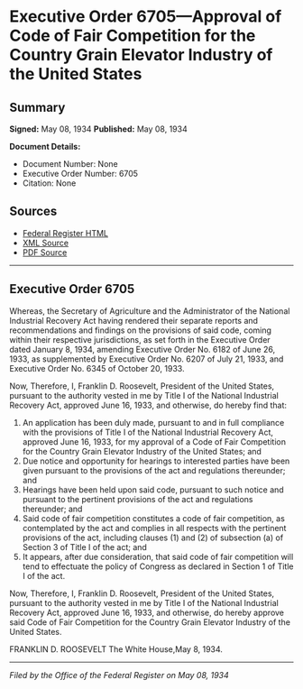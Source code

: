 # Executive Order 6705—Approval of Code of Fair Competition for the Country Grain Elevator Industry of the United States

## Summary

**Signed:** May 08, 1934
**Published:** May 08, 1934

**Document Details:**
- Document Number: None
- Executive Order Number: 6705
- Citation: None

## Sources
- [Federal Register HTML](https://www.presidency.ucsb.edu/documents/executive-order-6705-approval-code-fair-competition-for-the-country-grain-elevator)
- [XML Source](None)
- [PDF Source](None)

---

## Executive Order 6705

Whereas, the Secretary of Agriculture and the Administrator of the National Industrial Recovery Act having rendered their separate reports and recommendations and findings on the provisions of said code, coming within their respective jurisdictions, as set forth in the Executive Order dated January 8, 1934, amending Executive Order No. 6182 of June 26, 1933, as supplemented by Executive Order No. 6207 of July 21, 1933, and Executive Order No. 6345 of October 20, 1933.

Now, Therefore, I, Franklin D. Roosevelt, President of the United States, pursuant to the authority vested in me by Title I of the National Industrial Recovery Act, approved June 16, 1933, and otherwise, do hereby find that:
1. An application has been duly made, pursuant to and in full compliance with the provisions of Title I of the National Industrial Recovery Act, approved June 16, 1933, for my approval of a Code of Fair Competition for the Country Grain Elevator Industry of the United States; and
2. Due notice and opportunity for hearings to interested parties have been given pursuant to the provisions of the act and regulations thereunder; and
3. Hearings have been held upon said code, pursuant to such notice and pursuant to the pertinent provisions of the act and regulations thereunder; and
4. Said code of fair competition constitutes a code of fair competition, as contemplated by the act and complies in all respects with the pertinent provisions of the act, including clauses (1) and (2) of subsection (a) of Section 3 of Title I of the act; and
5. It appears, after due consideration, that said code of fair competition will tend to effectuate the policy of Congress as declared in Section 1 of Title I of the act.

Now, Therefore, I, Franklin D. Roosevelt, President of the United States, pursuant to the authority vested in me by Title I of the National Industrial Recovery Act, approved June 16, 1933, and otherwise, do hereby approve said Code of Fair Competition for the Country Grain Elevator Industry of the United States.

FRANKLIN D. ROOSEVELT
The White House,May 8, 1934.

---

*Filed by the Office of the Federal Register on May 08, 1934*

